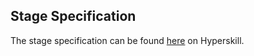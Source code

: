 ## Stage Specification

The stage specification can be found [here](https://hyperskill.org/projects/40/stages/212/implement) on Hyperskill.